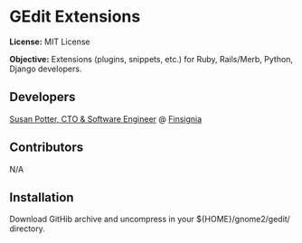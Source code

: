 # GEdit Extensions

**License:** MIT License

**Objective:** Extensions (plugins, snippets, etc.) for Ruby, Rails/Merb, Python, Django developers.

## Developers

[Susan Potter, CTO & Software Engineer](http://susanpotter.net "Agile Ruby, Merb, Rails, Javascript Developer") @ [Finsignia](http://finsignia.com)

## Contributors

N/A

## Installation

Download GitHib archive and uncompress in your ${HOME}/gnome2/gedit/ directory.


